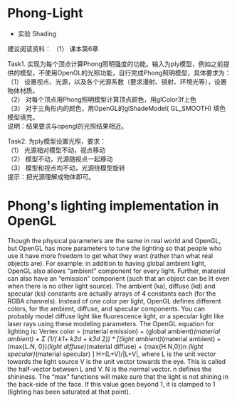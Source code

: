 # Phong-Light
- 实验 Shading

建议阅读资料：
（1）	课本第6章

Task1. 实现为每个顶点计算Phong照明强度的功能。输入为ply模型，例如之前提供的模型，不使用OpenGL的光照功能，自行完成Phong照明模型，具体要求为：       
（1）	设置视点、光源，以及各个光源系数（要求漫射、镜射、环境光等），设置物体材质。     
（2）	对每个顶点用Phong照明模型计算顶点颜色，用glColor3f上色         
（3）	对于三角形内的颜色，用OpenGL的glShadeModel( GL_SMOOTH) 填色模型填充。         
说明：结果要求与opengl的光照结果相近。        

Task2. 为ply模型设置光照，要求：   
（1）	光源相对模型不动，视点移动      
（2）	模型不动，光源随视点一起移动      
（3）	模型和视点均不动，光源绕模型旋转     
提示：把光源理解成物体即可。       

Phong's lighting implementation in OpenGL       
=========================================         

Though the physical parameters are the same in real world and OpenGL, but
OpenGL has more parameters to tune the lighting so that people who use it have
more freedom to get what they want (rather than what real objects are).
For example: in addition to having global ambient light, OpenGL also allows
“ambient” component for every light. Further, material can also have an
“emission” component (such that an object can be lit even when there is no other
light source). The ambient (ka), diffuse (kd) and specular (ks) constants are
actually arrays of 4 constants each (for the RGBA channels). Instead of one color
per light, OpenGL defines different colors, for the ambient, diffuse, and specular
components. You can probably model diffuse light like fluorescence light, or a
specular light like laser rays using these modeling parameters.
The OpenGL equation for lighting is:
Vertex color = (material emission) + (global ambient)*(material ambient) +
Σ (1/( k1+ k2d + k3d 2)) * [(light ambient)*(material ambient) + (max{L.N, 0})*(light
diffuse)*(material diffuse) + (max{H.N,0})n *(light specular)*(material specular) ]
H=(L+V)/|L+V|, 
	where L is the unit vector towards the light source
			  V is the unit vector towards the eye. 
			  This is called the half-vector between L and V.
			  N is the normal vector. n defines the shininess.
The “max” functions will make
sure that the light is not shining in the back-side of the face. If this value goes
beyond 1, it is clamped to 1 (lighting has been saturated at that point).
